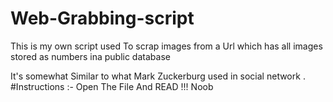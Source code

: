 # Web-Grabbing-script



 This  is my own script     used  To scrap  images  from   a Url   which has  all images  stored  as  numbers  ina  public  database   
   


It's  somewhat  Similar to what Mark  Zuckerburg  used in  social network . 
#Instructions :- 
Open The File And READ !!!  Noob 
